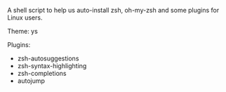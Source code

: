 A shell script to help us auto-install zsh, oh-my-zsh and some plugins for Linux users.

Theme: ys

Plugins:
- zsh-autosuggestions
- zsh-syntax-highlighting
- zsh-completions
- autojump
